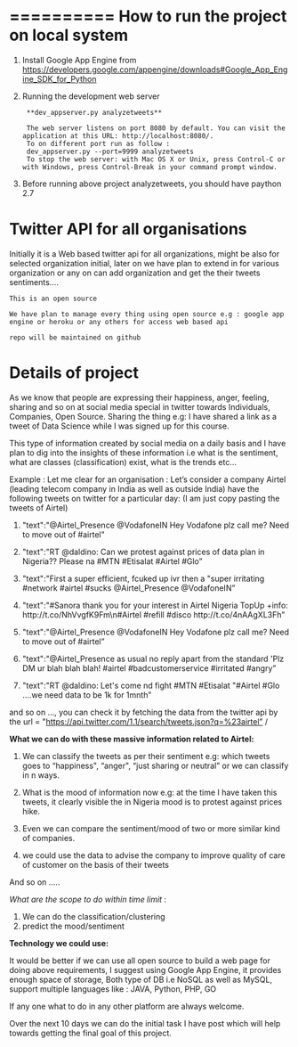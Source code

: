 ==========
How to run the project on local system
==========
1. Install Google App Engine from https://developers.google.com/appengine/downloads#Google_App_Engine_SDK_for_Python

2. Running the development web server

		**dev_appserver.py analyzetweets**

		The web server listens on port 8080 by default. You can visit the application at this URL: http://localhost:8080/.
		To on different port run as follow :
		dev_appserver.py --port=9999 analyzetweets
		To stop the web server: with Mac OS X or Unix, press Control-C or with Windows, press Control-Break in your command prompt window.

3. Before running above project analyzetweets, you should have paython 2.7



Twitter API for all organisations
==========

Initially it is a Web based twitter api for all organizations, might be also for selected organization initial, later on we have plan to extend in for various organization or any on can add organization and get the their tweets sentiments....

	This is an open source

	We have plan to manage every thing using open source e.g : google app engine or heroku or any others for access web based api

	repo will be maintained on github


Details of project
==========
As we know that people are expressing their happiness, anger, feeling, sharing and so on at social media special in twitter towards Individuals, Companies, Open Source. Sharing the thing e.g: I have shared a link as a tweet of Data Science while I was signed up for this course.

This type of information created by social media on a daily basis and I have plan to dig into the insights of these information i.e what is the sentiment, what are classes (classification) exist, what is the trends etc…

Example : Let me clear for an organisation : Let’s consider a company Airtel (leading telecom company in India as well as outside India) have the following tweets on twitter for a particular day: (I am just copy pasting the tweets of Airtel)

1. "text":"@Airtel_Presence @VodafoneIN Hey Vodafone plz call me? Need to move out of #airtel"

2. "text":"RT @daldino: Can we protest against prices of data plan in Nigeria?? Please na #MTN #Etisalat #Airtel #Glo”

3. "text":"First a super efficient, fcuked up ivr then a "super irritating #network #airtel #sucks @Airtel_Presence @VodafoneIN”

4. "text":"#Sanora thank you for your interest in Airtel Nigeria TopUp +info: http:\/\/t.co\/NhVvgfK9Fm\n#Airtel #refill #disco http:\/\/t.co\/4nAAgXL3Fh”

5. "text":"@Airtel_Presence @VodafoneIN Hey Vodafone plz call me? Need to move out of #airtel”

6. "text":"@Airtel_Presence as usual no reply apart from the standard 'Plz DM ur blah blah blah! #airtel #badcustomerservice #irritated #angry”

7. "text":"RT @daldino: Let's come nd fight #MTN #Etisalat "#Airtel #Glo ....we need data to be 1k for 1mnth”

and so on …, you can check it by fetching the data from the twitter api by the url = "https://api.twitter.com/1.1/search/tweets.json?q=%23airtel” /

**What we can do with these massive information related to Airtel:**

1. We can classify the tweets as per their sentiment e.g: which tweets goes to “happiness", “anger", “just sharing or neutral” or we can classify in n ways.

2. What is the mood of information now e.g: at the time I have taken this tweets, it clearly visible the in Nigeria mood is to protest against prices hike.

3. Even we can compare the sentiment/mood of two or more similar kind of companies.

4. we could use the data to advise the company to improve quality of care of customer on the basis of their tweets

And so on …..

*What are the scope to do within time limit* :
1. We can do the classification/clustering
2. predict the mood/sentiment

**Technology we could use:**

It would be better if we can use all open source to build a web page for doing above requirements, I suggest using Google App Engine, it provides enough space of storage, Both type of DB i.e NoSQL as well as MySQL, support multiple languages like : JAVA, Python, PHP, GO

If any one what to do in any other platform are always welcome.

Over the next 10 days we can do the initial task I have post which will help towards getting the final goal of this project.
